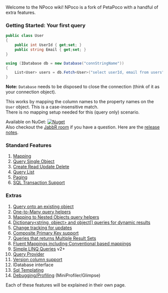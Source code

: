 Welcome to the NPoco wiki! NPoco is a fork of PetaPoco with a handful of extra features.

### Getting Started: Your first query

```csharp
public class User 
{
    public int UserId { get;set; }
    public string Email { get;set; }
}

using (IDatabase db = new Database("connStringName")) 
{
    List<User> users = db.Fetch<User>("select userId, email from users");
}
```

**Note:** `Database` needs to be disposed to close the connection (think of it as your connection object).

This works by mapping the column names to the property names on the ``User`` object. This is a case-insensitive match.  
There is no mapping setup needed for this (query only) scenario. 

Available on NuGet: [![Nuget](https://img.shields.io/nuget/v/NPoco.svg)](https://www.nuget.org/packages/NPoco/)  
Also checkout the [JabbR room](https://jabbr.net/#/rooms/NPoco) if you have a question.
Here are the [release notes](https://github.com/schotime/NPoco/wiki/Release-Notes).

### Standard Features

1.  [Mapping](https://github.com/schotime/NPoco/wiki/Mapping)  
2.  [Query Single Object](https://github.com/schotime/NPoco/wiki/Query-Single-Object)
3.  [Create Read Update Delete](https://github.com/schotime/NPoco/wiki/Create-Read-Update-Delete)
4.  [Query List](https://github.com/schotime/NPoco/wiki/Query-List)
5.  [Paging](https://github.com/schotime/NPoco/wiki/Query-Paging)
6.  [SQL Transaction Support](https://github.com/schotime/NPoco/wiki/SQL-Transaction-Support)

### Extras

1.  [Query onto an existing object](https://github.com/schotime/NPoco/wiki/Map-to-an-Existing-Object)  
2.  [One-to-Many query helpers](https://github.com/schotime/NPoco/wiki/One-to-Many-Query-Helpers)
3.  [Mapping to Nested Objects query helpers](https://github.com/schotime/NPoco/wiki/Mapping-to-Nested-Objects)
4.  [Dictionary&lt;string, object&gt; and object[] queries for dynamic results](https://github.com/schotime/NPoco/wiki/Dictionary-and-Object-Array-Queries)
5.  [Change tracking for updates](https://github.com/schotime/NPoco/wiki/Change-Tracking-for-Updates)
6.  [Composite Primary Key support](https://github.com/schotime/NPoco/wiki/Composite-Primary-Keys)
7.  [Queries that returns Multiple Result Sets](https://github.com/schotime/NPoco/wiki/Multiple-Result-Sets)
8.  [Fluent Mappings including Conventional based mappings](https://github.com/schotime/NPoco/wiki/Fluent-Mappings-including-Conventional)
9.  [Simple LINQ Queries](https://github.com/schotime/NPoco/wiki/Simple-LINQ-Queries) v2+
10. [Query Provider](https://github.com/schotime/NPoco/wiki/Query-Provider)
11. [Version column support](https://github.com/schotime/NPoco/wiki/Version-column-support)
12. IDatabase interface
13. [Sql Templating](https://github.com/schotime/NPoco/wiki/Sql-Templating)
14. [Debugging/Profiling](https://github.com/schotime/NPoco/wiki/Debugging-and-Profiling) (MiniProfiler/Glimpse)

Each of these features will be explained in their own page.
